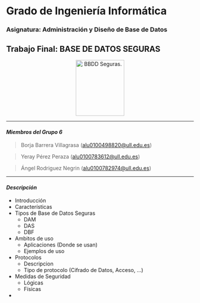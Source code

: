 # Grado de Ingeniería Informática 

### Asignatura: Administración y Diseño de Base de Datos 

## Trabajo Final: BASE DE DATOS SEGURAS

<p align="Center">
    <img src="http://blog.hostdime.com.co/wp-content/uploads/seguridad-en-la-base-de-datos-desarrollo-aplicacion-426x480.png" title="BBDD Seguras." width="130" height="150">
</p>

---
#### *Miembros del Grupo 6*

> Borja Barrera Villagrasa (alu0100498820@ull.edu.es)

> Yeray Pérez Peraza (alu0100783612@ull.edu.es)

> Ángel Rodriguez Negrin (alu0100782974@ull.edu.es)

---
#### *Descripción*

 + Introducción
 + Características
 + Tipos de Base de Datos Seguras
    + DAM
    + DAS
    + DBF
 + Ambitos de uso
    + Aplicaciones (Donde se usan)
    + Ejemplos de uso
 + Protocolos
    + Descripcion
    + Tipo de protocolo (Cifrado de Datos, Acceso, ...)
 + Medidas de Seguridad
    + Lógicas
    + Físicas
 + 


